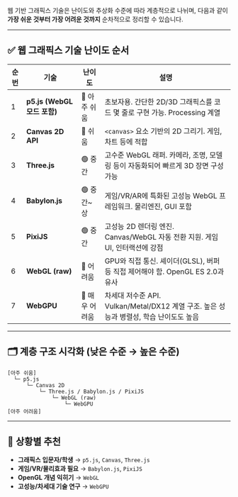 웹 기반 그래픽스 기술은 난이도와 추상화 수준에 따라 계층적으로 나뉘며, 다음과 같이 **가장 쉬운 것부터 가장 어려운 것까지** 순차적으로 정리할 수 있습니다.

---

## ✅ 웹 그래픽스 기술 난이도 순서

| 순번 | 기술                      | 난이도       | 설명                                                           |
| -- | ----------------------- | --------- | ------------------------------------------------------------ |
| 1  | **p5.js (WebGL 모드 포함)** | 🔰 아주 쉬움  | 초보자용. 간단한 2D/3D 그래픽스를 코드 몇 줄로 구현 가능. Processing 계열           |
| 2  | **Canvas 2D API**       | 🔰 쉬움     | `<canvas>` 요소 기반의 2D 그리기. 게임, 차트 등에 적합                       |
| 3  | **Three.js**            | 🟢 중간     | 고수준 WebGL 래퍼. 카메라, 조명, 모델링 등이 자동화되어 빠르게 3D 장면 구성 가능          |
| 4  | **Babylon.js**          | 🟢 중간\~상  | 게임/VR/AR에 특화된 고성능 WebGL 프레임워크. 물리엔진, GUI 포함                  |
| 5  | **PixiJS**              | 🟢 중간     | 고성능 2D 렌더링 엔진. Canvas/WebGL 자동 전환 지원. 게임 UI, 인터랙션에 강점        |
| 6  | **WebGL (raw)**         | 🔴 어려움    | GPU와 직접 통신. 셰이더(GLSL), 버퍼 등 직접 제어해야 함. OpenGL ES 2.0과 유사     |
| 7  | **WebGPU**              | 🔴 매우 어려움 | 차세대 저수준 API. Vulkan/Metal/DX12 계열 구조. 높은 성능과 병렬성, 학습 난이도도 높음 |

---

## 🗂️ 계층 구조 시각화 (낮은 수준 → 높은 수준)

```
[아주 쉬움]
  └─ p5.js
      └─ Canvas 2D
          └─ Three.js / Babylon.js / PixiJS
              └─ WebGL (raw)
                  └─ WebGPU
[아주 어려움]
```

---

## 🔎 상황별 추천

* **그래픽스 입문자/학생** → `p5.js`, `Canvas`, `Three.js`
* **게임/VR/물리효과 필요** → `Babylon.js`, `PixiJS`
* **OpenGL 개념 익히기** → `WebGL`
* **고성능/차세대 기술 연구** → `WebGPU`
